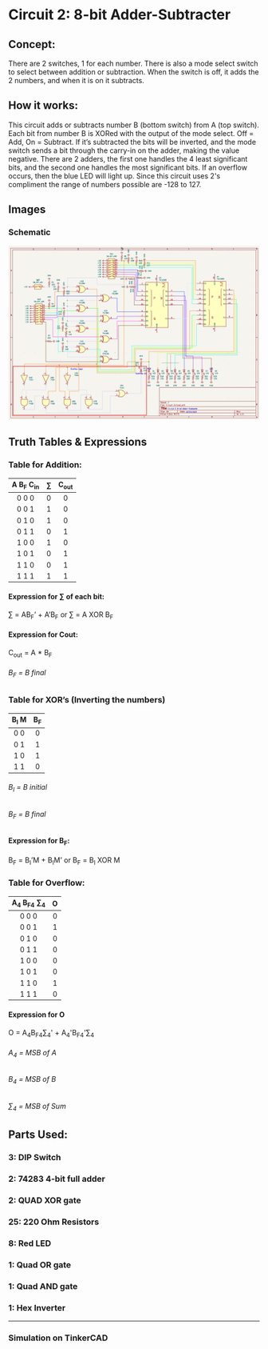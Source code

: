 # Circuit 2: 8-bit Adder-Subtracter 
## Concept:
There are 2 switches, 1 for each number. There is also a mode select switch to select between addition or subtraction. When the switch is off, it adds the 2 numbers, and when it is on it subtracts. 
## How it works:
This circuit adds or subtracts number B (bottom switch) from A (top switch). Each bit from number B is XORed with the output of the mode select. Off = Add, On = Subtract. If it’s subtracted the bits will be inverted, and the mode switch sends a bit through the carry-in on the adder, making the value negative. There are 2 adders, the first one handles the 4 least significant bits, and the second one handles the most significant bits. If an overflow occurs, then the blue LED will light up. Since this circuit uses 2's compliment the range of numbers possible are -128 to 127.

## Images
### Schematic
![Circuit 2 Schematic](Circuit_2_Schematic.png)

## Truth Tables & Expressions
### Table for Addition:		
| A B<sub>F</sub> C<sub>in</sub> | ∑   | C<sub>out</sub> |	
| :----------: | :-: | :----: |
| 0 0 0	       | 0	 | 0      | 
| 0 0 1 	     | 1	 | 0	    |	
| 0 1 0        | 1   | 0	    |	
| 0 1 1        | 0	 | 1	    |
| 1 0 0	       | 1	 | 0      |
| 1 0 1        | 0	 | 1      |
| 1 1 0	       | 0   | 1      |
| 1 1 1        | 1   | 1      |

#### Expression for ∑ of each bit:
∑ = AB<sub>F</sub>’ + A’B<sub>F</sub> or ∑ = A XOR B<sub>F</sub>

#### Expression for Cout:
C<sub>out</sub> = A * B<sub>F</sub>

###### B<sub>F</sub> = B final

### Table for XOR’s (Inverting the numbers)
|B<sub>I</sub> M |	B<sub>F</sub> |
| :---: | :--: |
| 0	0   | 0    |
| 0 1   | 1    |
| 1 0   | 1    |
| 1 1   | 0    |

###### B<sub>I</sub> = B initial
###### B<sub>F</sub> = B final

#### Expression for B<sub>F</sub>: 
B<sub>F</sub> = B<sub>I</sub>’M + B<sub>I</sub>M’ or B<sub>F</sub> = B<sub>I</sub> XOR M

### Table for Overflow:	
| A<sub>4</sub> B<sub>F4</sub> ∑<sub>4</sub> | O |
| :----------: | :-: |
| 0 0 0	       | 0	 | 
| 0 0 1 	     | 1	 |
| 0 1 0        | 0   |
| 0 1 1        | 0	 |
| 1 0 0	       | 0	 |
| 1 0 1        | 0	 |
| 1 1 0	       | 1   |
| 1 1 1        | 0   |

#### Expression for O
O = A<sub>4</sub>B<sub>F4</sub>∑<sub>4</sub>' + A<sub>4</sub>'B<sub>F4</sub>'∑<sub>4</sub>

###### A<sub>4</sub> = MSB of A
###### B<sub>4</sub> = MSB of B
###### ∑<sub>4</sub> = MSB of Sum

## Parts Used:
### 3: DIP Switch
### 2: 74283 4-bit full adder
### 2: QUAD XOR gate
### 25: 220 Ohm Resistors
### 8: Red LED
### 1: Quad OR gate
### 1: Quad AND gate
### 1: Hex Inverter

***
### Simulation on TinkerCAD
